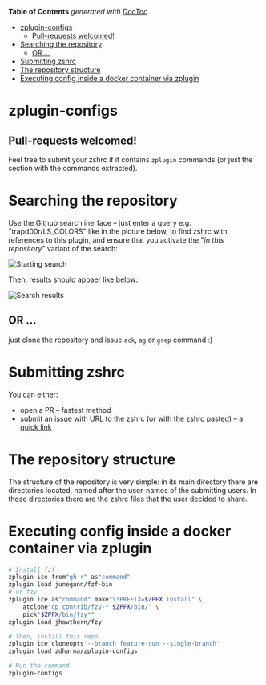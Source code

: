 <!-- START doctoc generated TOC please keep comment here to allow auto update -->
<!-- DON'T EDIT THIS SECTION, INSTEAD RE-RUN doctoc TO UPDATE -->
**Table of Contents**  *generated with [DocToc](https://github.com/thlorenz/doctoc)*

- [zplugin-configs](#zplugin-configs)
  - [Pull-requests welcomed!](#pull-requests-welcomed)
- [Searching the repository](#searching-the-repository)
  - [OR ...](#or-)
- [Submitting zshrc](#submitting-zshrc)
- [The repository structure](#the-repository-structure)
- [Executing config inside a docker container via zplugin](#executing-config-inside-a-docker-container-via-zplugin)

<!-- END doctoc generated TOC please keep comment here to allow auto update -->

# zplugin-configs
<h2>Pull-requests welcomed!</h2>

Feel free to submit your zshrc if it contains `zplugin` commands (or just the section with the commands extracted).

# Searching the repository

Use the Github search inerface – just enter a query e.g. "trapd00r/LS_COLORS" like in the picture below, to find zshrc with references to this plugin, and ensure that you activate the "*in this repository*" variant of the search:

![Starting search](https://raw.githubusercontent.com/zdharma/zplugin-configs/img/srch.png)

Then, results should appaer like below:

![Search results](https://raw.githubusercontent.com/zdharma/zplugin-configs/img/srch-rslt.png)

## OR ...

just clone the repository and issue `ack`, `ag` or `grep` command :)

# Submitting zshrc

You can either:

 - open a PR – fastest method
 - submit an issue with URL to the zshrc (or with the zshrc pasted) – [a quick link](https://github.com/zdharma/zplugin-configs/issues/new?assignees=&labels=&template=request-to-add-zshrc-to-the-zplugin-configs-repo.md)

# The repository structure

The structure of the repository is very simple: in its main directory there are directories located, named after the user-names of the submitting users. In those directories there are the zshrc files that the user decided to share.

# Executing config inside a docker container via zplugin

```sh
# Install fzf
zplugin ice from"gh-r" as"command"
zplugin load junegunn/fzf-bin
# or fzy
zplugin ice as"command" make"\!PREFIX=$ZPFX install" \
    atclone"cp contrib/fzy-* $ZPFX/bin/" \
    pick"$ZPFX/bin/fzy*"
zplugin load jhawthorn/fzy

# Then, install this repo
zplugin ice cloneopts'--branch feature-run --single-branch'
zplugin load zdharma/zplugin-configs

# Run the command
zplugin-configs
```
